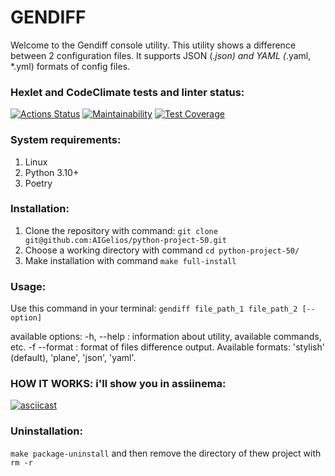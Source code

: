 # GENDIFF
Welcome to the Gendiff console utility.
This utility shows a difference between 2 configuration files.
It supports JSON (*.json) and YAML (*.yaml, *.yml) formats of config files.

### Hexlet and CodeClimate tests and linter status:
[![Actions Status](https://github.com/AIGelios/python-project-50/actions/workflows/hexlet-check.yml/badge.svg)](https://github.com/AIGelios/python-project-50/actions)
[![Maintainability](https://api.codeclimate.com/v1/badges/24b07c2c9d3dbe3b4547/maintainability)](https://codeclimate.com/github/AIGelios/python-project-50/maintainability)
[![Test Coverage](https://api.codeclimate.com/v1/badges/24b07c2c9d3dbe3b4547/test_coverage)](https://codeclimate.com/github/AIGelios/python-project-50/test_coverage)

### System requirements:
1. Linux
2. Python 3.10+
3. Poetry

### Installation:
1. Clone the repository with command: ```git clone git@github.com:AIGelios/python-project-50.git```
2. Choose a working directory with command ```cd python-project-50/```
3. Make installation with command ```make full-install```

### Usage:
Use this command in your terminal:
```gendiff file_path_1 file_path_2 [--option]```

available options:
-h, --help : information about utility, available commands, etc.
-f --format : format of files difference output. Available formats: 'stylish' (default), 'plane', 'json', 'yaml'. 

### HOW IT WORKS: i'll show you in assiinema:
[![asciicast](https://asciinema.org/a/641475.svg)](https://asciinema.org/a/641475)

### Uninstallation:
```make package-uninstall```
and then remove the directory of thew project with ```rm -r```




